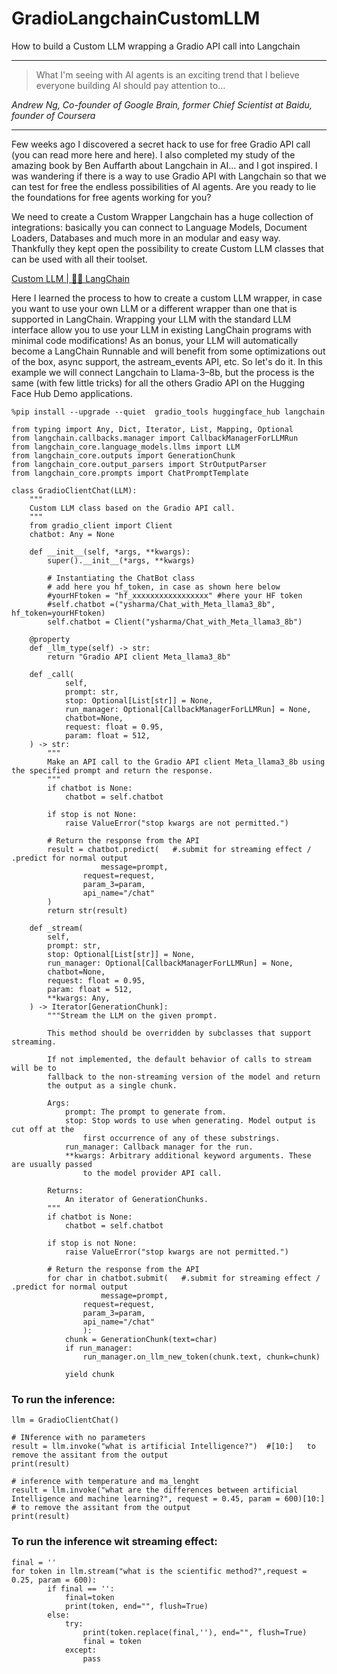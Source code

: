 # GradioLangchainCustomLLM
How to build a Custom LLM wrapping a Gradio API call into Langchain


---

> What I'm seeing with AI agents is an exciting trend that I believe everyone building AI should pay attention to…

*Andrew Ng, Co-founder of Google Brain, former Chief Scientist at Baidu, founder of Coursera*

---

Few weeks ago I discovered a secret hack to use for free Gradio API call (you can read more here and here). I also completed my study of the amazing book by Ben Auffarth about Langchain in AI… and I got inspired.
I was wandering if there is a way to use Gradio API with Langchain so that we can test for free the endless possibilities of AI agents. Are you ready to lie the foundations for free agents working for you?

We need to create a Custom Wrapper
Langchain has a huge collection of integrations: basically you can connect to Language Models, Document Loaders, Databases and much more in an modular and easy way. 
Thankfully they kept open the possibility to create Custom LLM classes that can be used with all their toolset.

[Custom LLM | 🦜️🔗 LangChain](https://python.langchain.com/v0.1/docs/modules/model_io/llms/custom_llm/)

Here I learned the process to how to create a custom LLM wrapper, in case you want to use your own LLM or a different wrapper than one that is supported in LangChain.
Wrapping your LLM with the standard LLM interface allow you to use your LLM in existing LangChain programs with minimal code modifications!
As an bonus, your LLM will automatically become a LangChain Runnable and will benefit from some optimizations out of the box, async support, the astream_events API, etc.
So let's do it. In this example we will connect Langchain to Llama-3–8b, but the process is the same (with few little tricks) for all the others Gradio API on the Hugging Face Hub Demo applications.

```
%pip install --upgrade --quiet  gradio_tools huggingface_hub langchain

from typing import Any, Dict, Iterator, List, Mapping, Optional
from langchain.callbacks.manager import CallbackManagerForLLMRun
from langchain_core.language_models.llms import LLM
from langchain_core.outputs import GenerationChunk
from langchain_core.output_parsers import StrOutputParser
from langchain_core.prompts import ChatPromptTemplate

class GradioClientChat(LLM):
    """
    Custom LLM class based on the Gradio API call.
    """
    from gradio_client import Client
    chatbot: Any = None

    def __init__(self, *args, **kwargs):
        super().__init__(*args, **kwargs)

        # Instantiating the ChatBot class
        # add here you hf_token, in case as shown here below
        #yourHFtoken = "hf_xxxxxxxxxxxxxxxxx" #here your HF token
        #self.chatbot =("ysharma/Chat_with_Meta_llama3_8b", hf_token=yourHFtoken)
        self.chatbot = Client("ysharma/Chat_with_Meta_llama3_8b")

    @property
    def _llm_type(self) -> str:
        return "Gradio API client Meta_llama3_8b"

    def _call(
            self,
            prompt: str,
            stop: Optional[List[str]] = None,
            run_manager: Optional[CallbackManagerForLLMRun] = None,
            chatbot=None,
            request: float = 0.95,
            param: float = 512,
    ) -> str:
        """
        Make an API call to the Gradio API client Meta_llama3_8b using the specified prompt and return the response.
        """
        if chatbot is None:
            chatbot = self.chatbot

        if stop is not None:
            raise ValueError("stop kwargs are not permitted.")

        # Return the response from the API
        result = chatbot.predict(   #.submit for streaming effect / .predict for normal output
            		message=prompt,
                request=request,
                param_3=param,
                api_name="/chat"
        )
        return str(result)

    def _stream(
        self,
        prompt: str,
        stop: Optional[List[str]] = None,
        run_manager: Optional[CallbackManagerForLLMRun] = None,
        chatbot=None,
        request: float = 0.95,
        param: float = 512,
        **kwargs: Any,
    ) -> Iterator[GenerationChunk]:
        """Stream the LLM on the given prompt.

        This method should be overridden by subclasses that support streaming.

        If not implemented, the default behavior of calls to stream will be to
        fallback to the non-streaming version of the model and return
        the output as a single chunk.

        Args:
            prompt: The prompt to generate from.
            stop: Stop words to use when generating. Model output is cut off at the
                first occurrence of any of these substrings.
            run_manager: Callback manager for the run.
            **kwargs: Arbitrary additional keyword arguments. These are usually passed
                to the model provider API call.

        Returns:
            An iterator of GenerationChunks.
        """
        if chatbot is None:
            chatbot = self.chatbot

        if stop is not None:
            raise ValueError("stop kwargs are not permitted.")

        # Return the response from the API
        for char in chatbot.submit(   #.submit for streaming effect / .predict for normal output
            		message=prompt,
                request=request,
                param_3=param,
                api_name="/chat"
                ):
            chunk = GenerationChunk(text=char)
            if run_manager:
                run_manager.on_llm_new_token(chunk.text, chunk=chunk)

            yield chunk
```

### To run the inference:

```
llm = GradioClientChat()

# INference with no parameters
result = llm.invoke("what is artificial Intelligence?")  #[10:]   to remove the assitant from the output
print(result)

# inference with temperature and ma_lenght
result = llm.invoke("what are the differences between artificial Intelligence and machine learning?", request = 0.45, param = 600)[10:]  # to remove the assitant from the output
print(result)
```


### To run the inference wit streaming effect:

```
final = ''
for token in llm.stream("what is the scientific method?",request = 0.25, param = 600):
        if final == '':
            final=token
            print(token, end="", flush=True)
        else:
            try:
                print(token.replace(final,''), end="", flush=True)
                final = token
            except:
                pass
```

